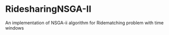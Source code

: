 # RidesharingNSGA-II
An implementation of NSGA-ii algorithm for Ridematching problem with time windows

